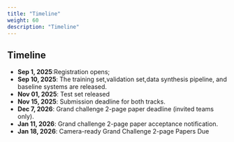 ```yaml
---
title: "Timeline"
weight: 60
description: "Timeline"
---
```


## Timeline

- **Sep 1, 2025**:Registration opens;
- **Sep 10, 2025**: The training set,validation set,data synthesis pipeline, and baseline systems are released.
- **Nov 01, 2025**: Test set released
- **Nov 15, 2025**: Submission deadline for both tracks.
- **Dec 7, 2026**: Grand challenge 2-page paper deadline (invited teams only).
- **Jan 11, 2026**: Grand challenge 2-page paper acceptance notification.
- **Jan 18, 2026**: Camera-ready Grand Challenge 2-page Papers Due
